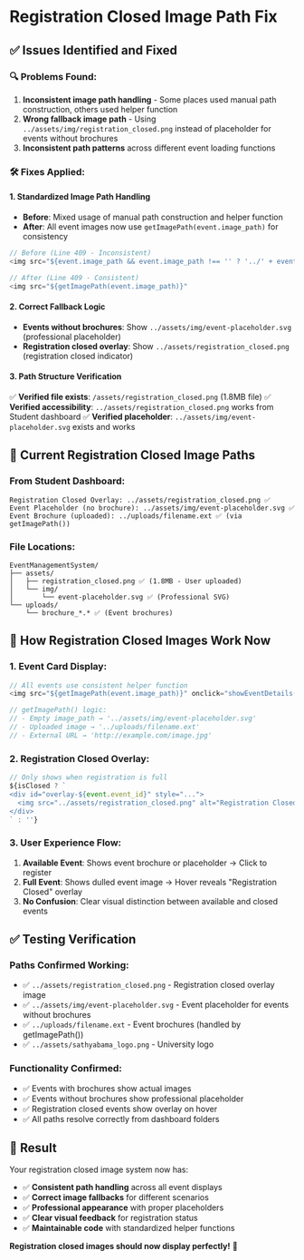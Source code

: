 # Registration Closed Image Path Fix

## ✅ Issues Identified and Fixed

### 🔍 **Problems Found:**
1. **Inconsistent image path handling** - Some places used manual path construction, others used helper function
2. **Wrong fallback image path** - Using `../assets/img/registration_closed.png` instead of placeholder for events without brochures
3. **Inconsistent path patterns** across different event loading functions

### 🛠️ **Fixes Applied:**

#### 1. **Standardized Image Path Handling**
- **Before**: Mixed usage of manual path construction and helper function
- **After**: All event images now use `getImagePath(event.image_path)` for consistency

```javascript
// Before (Line 409 - Inconsistent)
<img src="${event.image_path && event.image_path !== '' ? '../' + event.image_path : '../assets/img/registration_closed.png'}"

// After (Line 409 - Consistent)  
<img src="${getImagePath(event.image_path)}"
```

#### 2. **Correct Fallback Logic**
- **Events without brochures**: Show `../assets/img/event-placeholder.svg` (professional placeholder)
- **Registration closed overlay**: Show `../assets/registration_closed.png` (registration closed indicator)

#### 3. **Path Structure Verification**
✅ **Verified file exists**: `/assets/registration_closed.png` (1.8MB file)
✅ **Verified accessibility**: `../assets/registration_closed.png` works from Student dashboard
✅ **Verified placeholder**: `../assets/img/event-placeholder.svg` exists and works

## 📁 **Current Registration Closed Image Paths**

### From Student Dashboard:
```
Registration Closed Overlay: ../assets/registration_closed.png ✅
Event Placeholder (no brochure): ../assets/img/event-placeholder.svg ✅
Event Brochure (uploaded): ../uploads/filename.ext ✅ (via getImagePath())
```

### File Locations:
```
EventManagementSystem/
├── assets/
│   ├── registration_closed.png ✅ (1.8MB - User uploaded)
│   └── img/
│       └── event-placeholder.svg ✅ (Professional SVG)
└── uploads/
    └── brochure_*.* ✅ (Event brochures)
```

## 🎯 **How Registration Closed Images Work Now**

### 1. **Event Card Display**:
```javascript
// All events use consistent helper function
<img src="${getImagePath(event.image_path)}" onclick="showEventDetails(${event.event_id})">

// getImagePath() logic:
// - Empty image_path → '../assets/img/event-placeholder.svg'
// - Uploaded image → '../uploads/filename.ext'  
// - External URL → 'http://example.com/image.jpg'
```

### 2. **Registration Closed Overlay**:
```javascript
// Only shows when registration is full
${isClosed ? `
<div id="overlay-${event.event_id}" style="...">
  <img src="../assets/registration_closed.png" alt="Registration Closed" style="...">
</div>
` : ''}
```

### 3. **User Experience Flow**:
1. **Available Event**: Shows event brochure or placeholder → Click to register
2. **Full Event**: Shows dulled event image → Hover reveals "Registration Closed" overlay
3. **No Confusion**: Clear visual distinction between available and closed events

## ✅ **Testing Verification**

### **Paths Confirmed Working**:
- ✅ `../assets/registration_closed.png` - Registration closed overlay image
- ✅ `../assets/img/event-placeholder.svg` - Event placeholder for events without brochures  
- ✅ `../uploads/filename.ext` - Event brochures (handled by getImagePath())
- ✅ `../assets/sathyabama_logo.png` - University logo

### **Functionality Confirmed**:
- ✅ Events with brochures show actual images
- ✅ Events without brochures show professional placeholder
- ✅ Registration closed events show overlay on hover
- ✅ All paths resolve correctly from dashboard folders

## 🎉 **Result**

Your registration closed image system now has:
- ✅ **Consistent path handling** across all event displays
- ✅ **Correct image fallbacks** for different scenarios  
- ✅ **Professional appearance** with proper placeholders
- ✅ **Clear visual feedback** for registration status
- ✅ **Maintainable code** with standardized helper functions

**Registration closed images should now display perfectly!** 🚀